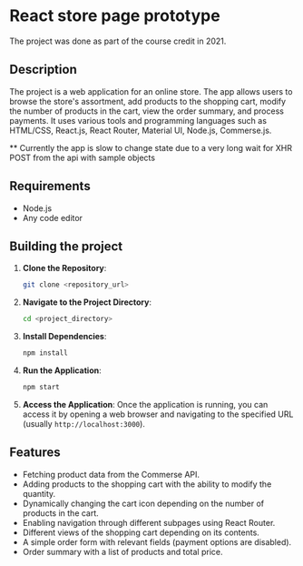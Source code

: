# React store page prototype

The project was done as part of the course credit in 2021.

## Description

The project is a web application for an online store. The app allows users to browse the store's assortment, add products to the shopping cart, modify the number of products in the cart, view the order summary, and process payments. It uses various tools and programming languages such as HTML/CSS, React.js, React Router, Material UI, Node.js, Commerse.js.

** Currently the app is slow to change state due to a very long wait for XHR POST from the api with sample objects

## Requirements

- Node.js
- Any code editor

## Building the project

1. **Clone the Repository**: 
    ```bash
    git clone <repository_url>
    ```

2. **Navigate to the Project Directory**: 
    ```bash
    cd <project_directory>
    ```

3. **Install Dependencies**: 
    ```bash
    npm install
    ```

4. **Run the Application**: 
    ```bash
    npm start
    ```

5. **Access the Application**: 
   Once the application is running, you can access it by opening a web browser and navigating to the specified URL (usually `http://localhost:3000`).

## Features

- Fetching product data from the Commerse API.
- Adding products to the shopping cart with the ability to modify the quantity.
- Dynamically changing the cart icon depending on the number of products in the cart.
- Enabling navigation through different subpages using React Router.
- Different views of the shopping cart depending on its contents.
- A simple order form with relevant fields (payment options are disabled).
- Order summary with a list of products and total price.



